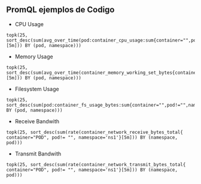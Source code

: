 ## PromQL ejemplos de Codigo

- CPU Usage
```
topk(25, sort_desc(sum(avg_over_time(pod:container_cpu_usage:sum{container="",pod!="",namespace='ns1'}[5m])) BY (pod, namespace)))
```
- Memory Usage
```
topk(25, sort_desc(sum(avg_over_time(container_memory_working_set_bytes{container="",pod!="",namespace='ns1'}[5m])) BY (pod, namespace)))
```

- Filesystem Usage
```
topk(25, sort_desc(sum(pod:container_fs_usage_bytes:sum{container="",pod!="",namespace='ns1'}) BY (pod, namespace)))
```

- Receive Bandwith
```
topk(25, sort_desc(sum(rate(container_network_receive_bytes_total{ container="POD", pod!= "", namespace='ns1'}[5m])) BY (namespace, pod)))
```

- Transmit Bandwith
```
topk(25, sort_desc(sum(rate(container_network_transmit_bytes_total{ container="POD", pod!= "", namespace='ns1'}[5m])) BY (namespace, pod)))
```